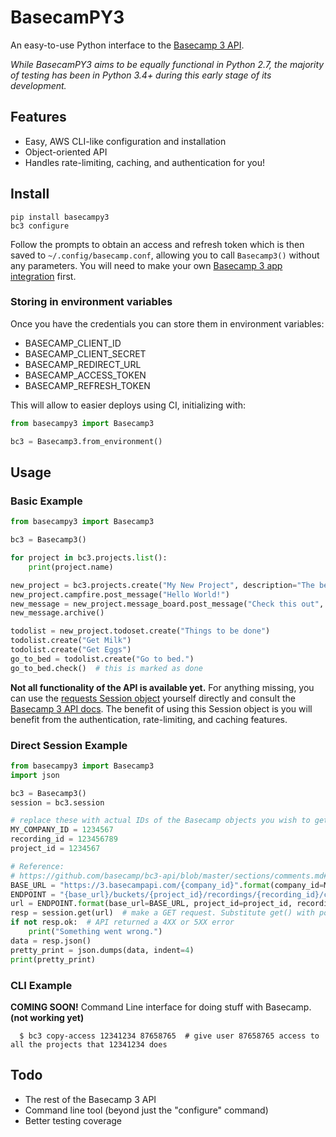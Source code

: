 # BasecamPY3
An easy-to-use Python interface to the [Basecamp 3 API](https://github.com/basecamp/bc3-api).

*While BasecamPY3 aims to be equally functional in Python 2.7, the majority of testing has been in Python 3.4+ during 
this early stage of its development.*

## Features
  - Easy, AWS CLI-like configuration and installation
  - Object-oriented API
  - Handles rate-limiting, caching, and authentication for you!

## Install
```
pip install basecampy3
bc3 configure
```
Follow the prompts to obtain an access and refresh token which is then saved to `~/.config/basecamp.conf`, allowing you 
to call `Basecamp3()` without any parameters. You will need to make your own 
[Basecamp 3 app integration](https://launchpad.37signals.com/integrations) first.

### Storing in environment variables
Once you have the credentials you can store them in environment variables:

* BASECAMP_CLIENT_ID
* BASECAMP_CLIENT_SECRET
* BASECAMP_REDIRECT_URL
* BASECAMP_ACCESS_TOKEN
* BASECAMP_REFRESH_TOKEN

This will allow to easier deploys using CI, initializing with:

```py
from basecampy3 import Basecamp3

bc3 = Basecamp3.from_environment()
```

## Usage
### Basic Example
```py
from basecampy3 import Basecamp3

bc3 = Basecamp3()

for project in bc3.projects.list():
    print(project.name)

new_project = bc3.projects.create("My New Project", description="The best project ever made.")
new_project.campfire.post_message("Hello World!")
new_message = new_project.message_board.post_message("Check this out", content="This is a new message thread start.")
new_message.archive()

todolist = new_project.todoset.create("Things to be done")
todolist.create("Get Milk")
todolist.create("Get Eggs")
go_to_bed = todolist.create("Go to bed.")
go_to_bed.check()  # this is marked as done
```

**Not all functionality of the API is available yet.** For anything missing, you can use the 
[requests Session object](https://requests.readthedocs.io/en/master/user/advanced/#session-objects) yourself directly 
and consult the [Basecamp 3 API docs](https://github.com/basecamp/bc3-api/tree/master/sections). The benefit of using 
this Session object is you will benefit from the authentication, rate-limiting, and caching features.

### Direct Session Example
```py
from basecampy3 import Basecamp3
import json

bc3 = Basecamp3()
session = bc3.session

# replace these with actual IDs of the Basecamp objects you wish to get
MY_COMPANY_ID = 1234567
recording_id = 123456789
project_id = 1234567

# Reference:
# https://github.com/basecamp/bc3-api/blob/master/sections/comments.md#get-comments
BASE_URL = "https://3.basecampapi.com/{company_id}".format(company_id=MY_COMPANY_ID)  # base of all API requests
ENDPOINT = "{base_url}/buckets/{project_id}/recordings/{recording_id}/comments.json"  # get comments endpoint
url = ENDPOINT.format(base_url=BASE_URL, project_id=project_id, recording_id=recording_id)
resp = session.get(url)  # make a GET request. Substitute get() with post() or put() or delete() as needed
if not resp.ok:  # API returned a 4XX or 5XX error
    print("Something went wrong.")
data = resp.json()
pretty_print = json.dumps(data, indent=4)
print(pretty_print)
```

### CLI Example
**COMING SOON!**
Command Line interface for doing stuff with Basecamp.
**(not working yet)**
```
  $ bc3 copy-access 12341234 87658765  # give user 87658765 access to all the projects that 12341234 does
```

## Todo
  - The rest of the Basecamp 3 API
  - Command line tool (beyond just the "configure" command)
  - Better testing coverage
